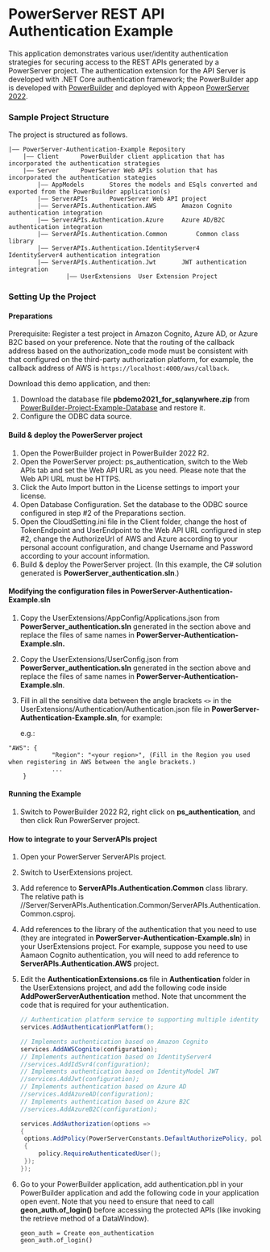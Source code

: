 # PowerServer REST API Authentication Example

This application demonstrates various user/identity authentication strategies for securing access to the REST APIs generated by a PowerServer project. The authentication extension for the API Server is developed with .NET Core authentication framework; the PowerBuilder app is developed with [PowerBuilder](https://www.appeon.com/products/powerbuilder) and deployed with Appeon [PowerServer 2022](https://www.appeon.com/products/powerserver).

### Sample Project Structure

The project is structured as follows.

```
|—— PowerServer-Authentication-Example Repository 
	|—— Client 		PowerBuilder client application that has incorporated the authentication strategies
	|—— Server		PowerServer Web APIs solution that has incorporated the authentication stategies 
		|—— AppModels		Stores the models and ESqls converted and exported from the PowerBuilder application(s)
		|—— ServerAPIs		PowerServer Web API project
		|—— ServerAPIs.Authentication.AWS		Amazon Cognito authentication integration
		|—— ServerAPIs.Authentication.Azure		Azure AD/B2C authentication integration
		|—— ServerAPIs.Authentication.Common		Common class library
		|—— ServerAPIs.Authentication.IdentityServer4		IdentityServer4 authentication integration
		|—— ServerAPIs.Authentication.Jwt		JWT authentication integration
                |—— UserExtensions 	User Extension Project
```

### Setting Up the Project

#### Preparations

Prerequisite: Register a test project in Amazon Cognito, Azure AD, or Azure B2C based on your preference. Note that the routing of the callback address based on the authorization_code mode must be consistent with that configured on the third-party authorization platform, for example, the callback address of AWS is `https://localhost:4000/aws/callback`.

Download this demo application, and then:

1. Download the database file <b>pbdemo2021_for_sqlanywhere.zip</b> from [PowerBuilder-Project-Example-Database](https://github.com/Appeon/PowerBuilder-Project-Example-Database) and restore it. 
2. Configure the ODBC data source.

#### Build & deploy the PowerServer project

1. Open the PowerBuilder project in PowerBuilder 2022 R2.
2. Open the PowerServer project: ps_authentication, switch to the Web APIs tab and set the Web API URL as you need. Please note that the Web API URL must be HTTPS.
3. Click the Auto Import button in the License settings to import your license.
4. Open Database Configuration. Set the database to the ODBC source configured in step #2 of the Preparations section.
5. Open the CloudSetting.ini file in the Client folder, change the host of TokenEndpoint and UserEndpoint to the Web API URL configured in step #2, change the AuthorizeUrl of AWS and Azure according to your personal account configuration, and change Username and Password according to your account information.
6. Build & deploy the PowerServer project. (In this example, the C# solution generated is **PowerServer_authentication.sln**.)

#### Modifying the configuration files in **PowerServer-Authentication-Example.sln**

1. Copy the UserExtensions/AppConfig/Applications.json from **PowerServer_authentication.sln** generated in the section above and replace the files of same names in **PowerServer-Authentication-Example.sln.** 

2. Copy the UserExtensions/UserConfig.json from **PowerServer_authentication.sln** generated in the section above and replace the files of same names in **PowerServer-Authentication-Example.sln**. 

3. Fill in all the sensitive data between the angle brackets `<>` in the UserExtensions/Authentication/Authentication.json file in **PowerServer-Authentication-Example.sln**, for example:

   e.g.:

```
"AWS": {
	       	"Region": "<your region>", (Fill in the Region you used when registering in AWS between the angle brackets.)
			...
	}
```

#### Running the Example

1. Switch to PowerBuilder 2022 R2, right click on **ps_authentication**, and then click Run PowerServer project.

#### How to integrate to your ServerAPIs project

1. Open your PowerServer ServerAPIs project.

2. Switch to UserExtensions project.

2. Add reference to  **ServerAPIs.Authentication.Common** class library. The relative path is //Server/ServerAPIs.Authentication.Common/ServerAPIs.Authentication.Common.csproj.

3. Add references to the library of the authentication that you need to use (they are integrated in **PowerServer-Authentication-Example.sln**) in your UserExtensions project. For example, suppose you need to use Aamaon Cognito authentication, you will need to add reference to **ServerAPIs.Authentication.AWS** project.

4. Edit the **AuthenticationExtensions.cs** file in **Authentication** folder in the UserExtensions project, and add the following code inside **AddPowerServerAuthentication** method. Note that uncomment the code that is required for your authentication.

   ```c#
   // Authentication platform service to supporting multiple identity authentication
   services.AddAuthenticationPlatform();
   
   // Implements authentication based on Amazon Cognito
   services.AddAWSCognito(configuration);
   // Implements authentication based on IdentityServer4
   //services.AddIdSvr4(configuration);
   // Implements authentication based on IdentityModel JWT
   //services.AddJwt(configuration);
   // Implements authentication based on Azure AD
   //services.AddAzureAD(configuration);
   // Implements authentication based on Azure B2C
   //services.AddAzureB2C(configuration);
   
   services.AddAuthorization(options =>
   {
   	options.AddPolicy(PowerServerConstants.DefaultAuthorizePolicy, policy =>
   	{
   		policy.RequireAuthenticatedUser();
   	});
   });
   ```

5. Go to your PowerBuilder application, add authentication.pbl in your PowerBuilder application and add the following code in your application open event. Note that you need to ensure that need to call **geon_auth.of_login()** before accessing the protected APIs (like invoking the retrieve method of a DataWindow). 

   ```
   geon_auth = Create eon_authentication
   geon_auth.of_login()
   ```
